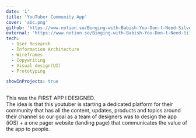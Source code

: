 ```yaml
---
date: '1'
title: 'YouTuber Community App'
cover: 'abc.png'
github: 'https://www.notion.so/Binging-with-Babish-You-Don-t-Need-Silver-Fork-to-Eat-Good-Food-dcbfaeeb9f96415a9a276ea4e30709de'
external: 'https://www.notion.so/Binging-with-Babish-You-Don-t-Need-Silver-Fork-to-Eat-Good-Food-dcbfaeeb9f96415a9a276ea4e30709de'
tech:
  - User Research
  - Information Architecture
  - Wireframes
  - Copywriting
  - Visual design(UI)
  - Prototyping

showInProjects: true
---
```


This was the FIRST APP I DESIGNED.
</br> The idea is that this youtuber is starting a dedicated platform for their community that has all the content, updates, products and topics around their channel so our goal as a team of designers was to design the app (iOS) + a one pager website (landing page) that communicates the value of the app to people.